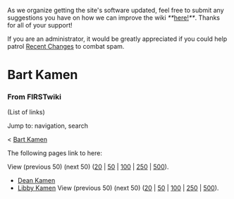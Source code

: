 As we organize getting the site's software updated, feel free to submit any
suggestions you have on how we can improve the wiki
_**_[here!](/index.php/User:Hallry/Suggestions "User:Hallry/Suggestions"
)_**_. Thanks for all of your support!

If you are an administrator, it would be greatly appreciated if you could help
patrol [Recent Changes](/index.php/Special:Recentchanges
"Special:Recentchanges" ) to combat spam.

# Bart Kamen

### From FIRSTwiki

(List of links)

Jump to: navigation, search

&lt; [Bart Kamen](/index.php?title=Bart_Kamen&redirect=no "Bart Kamen" )  

The following pages link to here:

View (previous 50) (next 50)
([20](/index.php?title=Special:Whatlinkshere/Bart_Kamen&limit=20&from=0
"Special:Whatlinkshere/Bart Kamen" ) |
[50](/index.php?title=Special:Whatlinkshere/Bart_Kamen&limit=50&from=0
"Special:Whatlinkshere/Bart Kamen" ) |
[100](/index.php?title=Special:Whatlinkshere/Bart_Kamen&limit=100&from=0
"Special:Whatlinkshere/Bart Kamen" ) |
[250](/index.php?title=Special:Whatlinkshere/Bart_Kamen&limit=250&from=0
"Special:Whatlinkshere/Bart Kamen" ) |
[500](/index.php?title=Special:Whatlinkshere/Bart_Kamen&limit=500&from=0
"Special:Whatlinkshere/Bart Kamen" )).

  * [Dean Kamen](/index.php/Dean_Kamen "Dean Kamen" )
  * [Libby Kamen](/index.php/Libby_Kamen "Libby Kamen" )
View (previous 50) (next 50)
([20](/index.php?title=Special:Whatlinkshere/Bart_Kamen&limit=20&from=0
"Special:Whatlinkshere/Bart Kamen" ) |
[50](/index.php?title=Special:Whatlinkshere/Bart_Kamen&limit=50&from=0
"Special:Whatlinkshere/Bart Kamen" ) |
[100](/index.php?title=Special:Whatlinkshere/Bart_Kamen&limit=100&from=0
"Special:Whatlinkshere/Bart Kamen" ) |
[250](/index.php?title=Special:Whatlinkshere/Bart_Kamen&limit=250&from=0
"Special:Whatlinkshere/Bart Kamen" ) |
[500](/index.php?title=Special:Whatlinkshere/Bart_Kamen&limit=500&from=0
"Special:Whatlinkshere/Bart Kamen" )).

